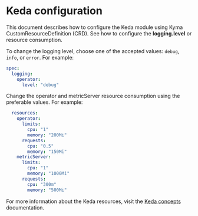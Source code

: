 # Keda configuration

This document describes how to configure the Keda module using Kyma CustomResourceDefinition (CRD).
See how to configure the **logging.level** or resource consumption.

To change the logging level, choose one of the accepted values: `debug`, `info`, or `error`. For example:

   ```yaml
   spec:
     logging:
       operator:
         level: "debug"
   ```
Change the operator and metricServer resource consumption using the preferable values. For example:

   ```yaml
     resources:
       operator:
         limits:
           cpu: "1"
           memory: "200Mi"
         requests:
           cpu: "0.5"
           memory: "150Mi"
       metricServer:
         limits:
           cpu: "1"
           memory: "1000Mi"
         requests:
           cpu: "300m"
           memory: "500Mi"
   ```
For more information about the Keda resources, visit the [Keda concepts](https://keda.sh/docs/latest/concepts/) documentation.
